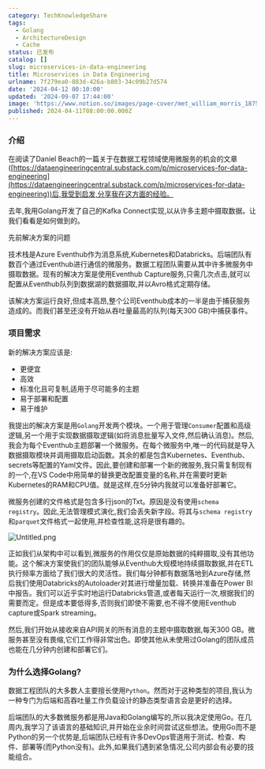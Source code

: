 ```yaml
---
category: TechKnowledgeShare
tags:
  - Golang
  - ArchitectureDesign
  - Cache
status: 已发布
catalog: []
slug: microservices-in-data-engineering
title: Microservices in Data Engineering
urlname: 7f279ea0-883d-426a-b803-34c09b27d574
date: '2024-04-12 00:10:00'
updated: '2024-09-07 17:44:00'
image: 'https://www.notion.so/images/page-cover/met_william_morris_1875.jpg'
published: 2024-04-11T08:00:00.000Z
---
```


### 介绍


在阅读了Daniel Beach的一篇关于在数据工程领域使用微服务的机会的文章([https://dataengineeringcentral.substack.com/p/microservices-for-data-engineering](https://dataengineeringcentral.substack.com/p/microservices-for-data-engineering))后,我受到启发,分享我在这方面的经验。


去年,我用Golang开发了自己的Kafka Connect实现,以从许多主题中摄取数据。让我们看看是如何做到的。


先前解决方案的问题


技术栈是Azure Eventhub作为消息系统,Kubernetes和Databricks。后端团队有数百个通过Eventhub进行通信的微服务。数据工程团队需要从其中许多微服务中摄取数据。现有的解决方案是使用Eventhub Capture服务,只需几次点击,就可以配置从Eventhub队列到数据湖的数据摄取,并以Avro格式定期存储。


该解决方案运行良好,但成本高昂,整个公司Eventhub成本的一半是由于捕获服务造成的。而我们甚至还没有开始从吞吐量最高的队列(每天300 GB)中捕获事件。


### 项目需求


新的解决方案应该是:

- 更便宜
- 高效
- 标准化且可复制,适用于尽可能多的主题
- 易于部署和配置
- 易于维护

我提出的解决方案是用`Golang`开发两个模块。一个用于管理`Consumer`配置和高级逻辑,另一个用于实现数据摄取逻辑(如将消息批量写入文件,然后确认消息)。然后,我会为每个Eventhub主题部署一个微服务。在每个微服务中,唯一的代码就是导入数据摄取模块并调用摄取启动函数。其余的都是包含Kubernetes、Eventhub、secrets等配置的Yaml文件。因此,要创建和部署一个新的微服务,我只需复制现有的一个,在VS Code中用简单的替换更改配置变量的名称,并在需要时更新Kubernetes的RAM和CPU值。就是这样,在5分钟内我就可以准备好部署它。


微服务创建的文件格式是包含多行json的Txt。原因是没有使用`schema registry`。因此,无法管理模式演化,我们会丢失新字段。将其与`schema registry`和`parquet`文件格式一起使用,并检查性能,这将是很有趣的。


![Untitled.png](https://prod-files-secure.s3.us-west-2.amazonaws.com/5d24fe63-e567-4804-86f9-9fdc62e13082/4e0f8d5d-b295-4408-9363-660688d511a9/Untitled.png?X-Amz-Algorithm=AWS4-HMAC-SHA256&X-Amz-Content-Sha256=UNSIGNED-PAYLOAD&X-Amz-Credential=ASIAZI2LB466X36VUWJA%2F20250201%2Fus-west-2%2Fs3%2Faws4_request&X-Amz-Date=20250201T213209Z&X-Amz-Expires=3600&X-Amz-Security-Token=IQoJb3JpZ2luX2VjENX%2F%2F%2F%2F%2F%2F%2F%2F%2F%2FwEaCXVzLXdlc3QtMiJGMEQCIGDrD%2BcaOXQtd9vLYslfgBvgd3krqCV253ngelo%2FBCjuAiAl8YIjMr7xTrj9WskP%2Fbg10dfbaPwHVlaJl%2BZT741Q9yqIBAje%2F%2F%2F%2F%2F%2F%2F%2F%2F%2F8BEAAaDDYzNzQyMzE4MzgwNSIMDeFn%2F1zPqEl9%2BZe0KtwDXO3irDh2V8RkZe647W%2F8zRBsxllQU6YEl0mnqtyjj265qL0MRtjYiIxCUKiQ5JwdSX7gLvqczAofiBrS50w%2F5O3OkXjT9cE%2FQYNlXUQcLyr%2BRIl12dhx0Inro%2Bnj9qTBgRVGnet%2B3%2FXhUns4kk%2BgaskxKmUM%2BoA5awETpyqEcEFR%2BYQPvnuDGxL9650OOL96E6RDGTuy9MoKgOtzv9b9kTEn6XQSv2wy%2Bvwlx7Yq2x1iqh%2F3gX2ifaB2C%2FLGVuMm5Kj78wnpPfQe4xb%2F3VUUD20KCVtbkuiXCyspGm210XnJFlRpLIo6zxDI3AV0Ls3b0Es7uobEnyRZ4DHNC214HKxSD7mrFUrn4GA6rHSOD7kWw8bVEsC%2BwY6pjk9qpms%2FCQRQSna6VATp6LiFS5Hs5lGt3WNHo5Z7i8ZAJVOpxIsuBP%2Fha1d9%2Fau7Nmq3X%2Biapf8HZG4kBCq8YTtz4x54JhennROXVVEciO2fe67gLqWbJ2xd6yZ%2BC5074kebtUkJP663Ge%2FFz89bw5fE0GMKJbjDwtJIMNGLzaLGR2YMk%2FyerEEowF%2FXKakOHGcQCbbK1Mawb394iAavgtLRzT3kd2nwAm5NWVIfHOSpr5itLIFywNpFtmqiU%2Fhep0MwmpT6vAY6pgHJIrPJkg%2BiHqeTvlsELT4HoL%2ByqVrzn371URtzBjf9ylEhkkuqjXPlxT0L8tDyccmS0vonw7D1Sf1OToyfJCvIzyHM2IgbNKao7eh90aXyMj1Vbqplc1rhWflz77oRUHbyFgplYNSq99XM2ePAoN91Cz70%2FMdiCmeGyDVilezaE0%2FTR9EadPUA2LNIM71IE0gzY2tq%2FnRQ%2FQIsVlIb1foYu9Qgie4u&X-Amz-Signature=1ba54fbbcfd323a077d41a4c6af530fd74dd0d8ecff1735232d04885bb5786fe&X-Amz-SignedHeaders=host&x-id=GetObject)


正如我们从架构中可以看到,微服务的作用仅仅是原始数据的纯粹摄取,没有其他功能。这个解决方案使我们的团队能够从Eventhub大规模地持续摄取数据,并在ETL执行频率方面给了我们很大的灵活性。我们每分钟都有数据落地到Azure存储,然后我们使用Databricks的Autoloader对其进行增量加载、转换并准备在Power BI中报告。我们可以近乎实时地运行Databricks管道,或者每天运行一次,根据我们的需要而定。但是成本要低得多,否则我们即使不需要,也不得不使用Eventhub capture或Spark streaming。


然后,我们开始从接收来自API网关的所有消息的主题中摄取数据,每天300 GB。微服务甚至没有畏缩,它们工作得非常出色。即使其他从未使用过Golang的团队成员也能在几分钟内创建和部署它们。


### 为什么选择Golang?


数据工程团队的大多数人主要擅长使用`Python`。然而对于这种类型的项目,我认为一种专门为后端和高吞吐量工作负载设计的静态类型语言会是更好的选择。


后端团队的大多数微服务都是用Java和Golang编写的,所以我决定使用Go。在几周内,我学习了该语言的基础知识,并开始在业余时间尝试这些想法。使用Go而不是Python的另一个优势是,后端团队已经有许多DevOps管道用于测试、检查、构件、部署等(而Python没有)。此外,如果我们遇到紧急情况,公司内部会有必要的技能组合。


